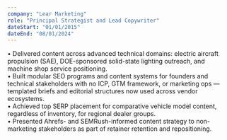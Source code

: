 ```yaml
---
company: "Lear Marketing"
role: "Principal Strategist and Lead Copywriter"
dateStart: "01/01/2015"
dateEnd: "08/01/2024"
---
```

<p class "whitespace-pre-line">• Delivered content across advanced technical domains: electric aircraft propulsion (SAE), DOE-sponsored solid-state lighting outreach, and machine shop service positioning. <br />
• Built modular SEO programs and content systems for founders and technical stakeholders with no ICP, GTM framework, or marketing ops — templated briefs and editorial structures now used across vendor ecosystems.<br />
• Achieved top SERP placement for comparative vehicle model content, regardless of inventory, for regional dealer groups.<br />
• Presented Ahrefs- and SEMRush-informed content strategy to non-marketing stakeholders as part of retainer retention and repositioning. </p>